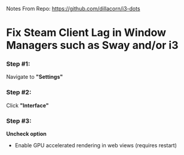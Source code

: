 Notes From Repo: https://github.com/dillacorn/i3-dots

# Fix Steam Client Lag in Window Managers such as Sway and/or i3

### **Step #1:**
Navigate to **"Settings"**

### **Step #2:**
Click **"Interface"**

### **Step #3:**
**Uncheck option**
- Enable GPU accelerated rendering in web views (requires restart)
